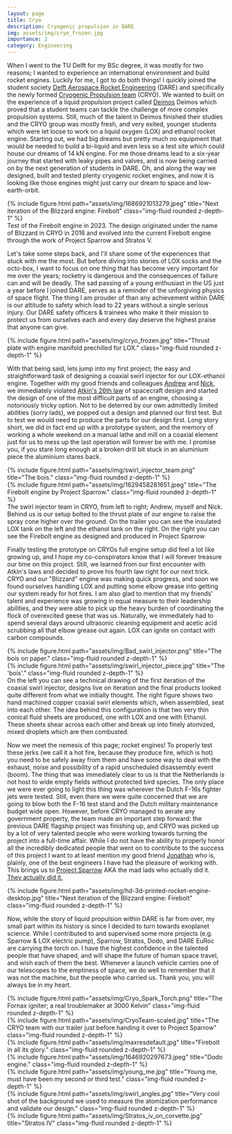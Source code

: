 ```yaml
---
layout: page
title: Cryo
description: Cryogenic propulsion in DARE
img: assets/img/cryo_frozen.jpg
importance: 2
category: Engineering
---
```


When I went to the TU Delft for my BSc degree, it was mostly for two reasons; I wanted to experience an international environment and build rocket engines. Luckily for me, I got to do both things!
I quickly joined the student society <a href="https://dare.tudelft.nl/">Delft Aerospace Rocket Engineering</a> (DARE) and specifically the newly formed <a href="https://dare.tudelft.nl/projects/cryo/">Cryogenic Propulsion team</a> (CRYO). 
We wanted to built on the experience of a liquid propulsion project called <a href="https://dare.tudelft.nl/projects/deimos/">Deimos</a> Deimos which proved that a student teams can tackle the challenge of more complex propulsion systems. 
Still, much of the talent in Deimos finished their studies and the CRYO group was mostly fresh, and very exited, younger students which were let loose to work on a liquid oxygen (LOX) and ethanol rocket engine. 
Starting out, we had big dreams but pretty much no equipment that would be needed to build a bi-liquid and even less so a test site which could house our dreams of 14 kN engine. 
For me those dreams lead to a six-year journey that started with leaky pipes and valves, and is now being carried on by the next generation of students in DARE. 
Oh, and along the way we designed, built and tested plenty cryogenic rocket engines, and now it is looking like those engines might just carry our dream to space and low-earth-orbit.

<div class="row">
    <div class="col-sm mt-3 mt-md-0">
        {% include figure.html path="assets/img/1686921013279.jpeg" title="Next iteration of the Blizzard engine: Firebolt" class="img-fluid rounded z-depth-1" %}
    </div>
</div>
<div class="caption">
    Test of the Firebolt engine in 2023. The design originated under the name of Blizzard in CRYO in 2016 and evolved into the current Firebolt engine through the work of Project Sparrow and Stratos V.
</div>

Let's take some steps back, and I'll share some of the experiences that stuck with me the most. 
But before diving into stories of LOX socks and the octo-box, I want to focus on one thing that has become very important for me over the years; rocketry is dangerous and the consequences of failure can and will be deadly. 
The sad passing of a young enthusiast in the US just a year before I joined DARE, serves as a reminder of the unforgiving physics of space flight. The thing I am prouder of than any achievement within DARE is our attitude to safety which lead to 22 years without a single serious injury. 
Our DARE safety officers & trainees who make it their mission to protect us from ourselves each and every day deserve the highest praise that anyone can give.

<div class="row">
    <div class="col-sm mt-3 mt-md-0">
        {% include figure.html path="assets/img/cryo_frozen.jpg" title="Thrust plate with engine manifold prechilled for LOX." class="img-fluid rounded z-depth-1" %}
    </div>
</div>

With that being said, lets jump into my first project; the easy and straightforward task of designing a coaxial swirl injector for our LOX-ethanol engine. 
Together with my good friends and colleagues <a href="https://www.linkedin.com/in/andrew-spekreijse/">Andrew</a> and <a href="https://www.linkedin.com/in/nicholas-eichman/">Nick</a>, we immediately violated <a href="https://spacecraft.ssl.umd.edu/akins_laws.html">Atkin's 26th law</a> of spacecraft design and started the design of one of the most difficult parts of an engine, choosing a notoriously tricky option.
Not to be deterred by our own admittedly limited abilities (sorry lads), we popped out a design and planned our first test. But to test we would need to produce the parts for our design first.
Long story short, we did in fact end up with a prototype system, and the memory of working a whole weekend on a manual lathe and mill on a coaxial element just for us to mess up the last operation will forever be with me. I promise you, if you stare long enough at a broken drill bit stuck in an aluminium piece the aluminium stares back.

<div class="row">
    <div class="col-sm-8 mt-3 mt-md-0">
        {% include figure.html path="assets/img/swirl_injector_team.png" title="The bois." class="img-fluid rounded z-depth-1" %}
    </div>
    <div class="col-sm-4 mt-3 mt-md-0">
        {% include figure.html path="assets/img/1629458281651.jpeg" title="The Firebolt engine by Project Sparrow." class="img-fluid rounded z-depth-1" %}
    </div>
</div>
<div class="caption">
    The swirl injector team in CRYO, from left to right; Andrew, myself and Nick. Behind us is our setup bolted to the thrust plate of our engine to raise the spray cone higher over the ground. On the trailer you can see the insulated LOX tank on the left and the ethanol tank on the right. On the right you can see the Firebolt engine as designed and produced in Project Sparrow
</div>

Finally testing the prototype on CRYOs full engine setup did feel a lot like growing up, and I hope my co-conspirators know that I will forever treasure our time on this project. 
Still, we learned from our first encounter with Atkin's laws and decided to prove his fourth law right for our next trick. CRYO and our "Blizzard" engine was making quick progress, and soon we found ourselves handling LOX and putting some elbow grease into getting our system ready for hot fires.
I am also glad to mention that my friends' talent and experience was growing in equal measure to their leadership abilities, and they were able to pick up the heavy burden of coordinating the flock of overexcited geese that was us.
Naturally, we immediately had to spend several days around ultrasonic cleaning equipment and acetic acid scrubbing all that elbow grease out again. LOX can ignite on contact with carbon compounds.

<div class="row">
    <div class="col-sm mt-3 mt-md-0">
        {% include figure.html path="assets/img/Bad_swirl_injector.png" title="The bois on paper." class="img-fluid rounded z-depth-1" %}
    </div>
    <div class="col-sm mt-3 mt-md-0">
        {% include figure.html path="assets/img/swirl_injector_piece.jpg" title="The 'bois'." class="img-fluid rounded z-depth-1" %}
    </div>
</div>
<div class="caption">
    On the left you can see a technical drawing of the first iteration of the coaxial swirl injector, designs live on iteration and the final products looked quite different from what we initially thought. The right figure shows two hand machined copper coaxial swirl elements which, when assembled, seat into each other. The idea behind this configuration is that two very thin conical fluid sheets are produced, one with LOX and one with Ethanol. These sheets shear across each other and break up into finely atomized, mixed droplets which are then combusted.
</div>

Now we meet the nemesis of this page; rocket engines! To properly test these jerks (we call it a hot fire, because they produce fire, which is hot) you need to be safely away from them and have some way to deal with the exhaust, noise and possibility of a rapid unscheduled disassembly event (boom). 
The thing that was immediately clear to us is that the Netherlands is not host to wide empty fields without protected bird species. The only place we were ever going to light this thing was wherever the Dutch F-16s fighter jets were tested. 
Still, even there we were quite concerned that we are going to blow both the F-16 test stand and the Dutch military maintenance budget wide open.
However, before CRYO managed to aerate any government property, the team made an important step forward: the previous DARE flagship project was finishing up, and CRYO was picked up by a lot of very talented people who were working towards turning the project into a full-time affair. 
While I do not have the ability to properly honor all the incredibly dedicated people that went on to contribute to the success of this project I want to at least mention my good friend <a href="https://www.linkedin.com/in/jonathan-neeser/">Jonathan</a> who is, plainly, one of the best engineers I have had the pleasure of working with.
This brings us to <a href="https://dare.tudelft.nl/projects/sparrow/">Project Sparrow</a> AKA the mad lads who actually did it. <a href="https://www.youtube.com/shorts/VEOCAJw1cIY">They actually did it.</a>

<div class="row">
    <div class="col-sm mt-3 mt-md-0">
        {% include figure.html path="assets/img/hd-3d-printed-rocket-engine-desktop.jpg" title="Next iteration of the Blizzard engine: Firebolt" class="img-fluid rounded z-depth-1" %}
    </div>
</div>

Now, while the story of liquid propulsion within DARE is far from over, my small part within its history is since I decided to turn towards exoplanet science. While I contributed to and supervised some more projects (e.g. Sparrow & LOX electric pump), Sparrow, Stratos, Dodo, and DARE EuRoc are carrying the torch on.
I have the highest confidence in the talented people that have shaped, and will shape the future of human space travel, and wish each of them the best. 
Whenever a launch vehicle carries one of our telescopes to the emptiness of space, we do well to remember that it was not the machine, but the people who carried us. Thank you, you will always be in my heart.

<div class="row">
    <div class="col-sm mt-3 mt-md-0">
        {% include figure.html path="assets/img/Cryo_Spark_Torch.png" title="The Fornax igniter; a real troublemaker at 3000 Kelvin" class="img-fluid rounded z-depth-1" %}
    </div>
    <div class="col-sm mt-3 mt-md-0">
        {% include figure.html path="assets/img/CryoTeam-scaled.jpg" title="The CRYO team with our trailer just before handing it over to Project Sparrow" class="img-fluid rounded z-depth-1" %}
    </div>
</div>

<div class="row">
    <div class="col-sm-8 mt-3 mt-md-0">
        {% include figure.html path="assets/img/maxresdefault.jpg" title="Firebolt in all its glory." class="img-fluid rounded z-depth-1" %}
    </div>
    <div class="col-sm-4 mt-3 mt-md-0">
        {% include figure.html path="assets/img/1646920297673.jpeg" title="Dodo engine." class="img-fluid rounded z-depth-1" %}
    </div>
</div>

<div class="row">
    <div class="col-sm mt-3 mt-md-0">
        {% include figure.html path="assets/img/young_me.jpg" title="Young me, must have been my second or third test." class="img-fluid rounded z-depth-1" %}
    </div>
    <div class="col-sm mt-3 mt-md-0">
        {% include figure.html path="assets/img/swirl_angles.jpg" title="Very cool shot of the background we used to measure the atomization performance and validate our design." class="img-fluid rounded z-depth-1" %}
    </div>
</div>

<div class="row">
    <div class="col-sm mt-3 mt-md-0">
        {% include figure.html path="assets/img/Stratos_iv_on_corvette.jpg" title="Stratos IV" class="img-fluid rounded z-depth-1" %}
    </div>
</div>